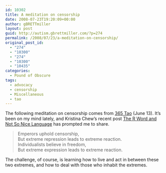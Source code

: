 ```yaml
---
id: 10302
title: A meditation on censorship
date: 2008-07-23T19:20:09+00:00
author: gBRETTmiller
layout: post
guid: http://autism.gbrettmiller.com/?p=274
permalink: /2008/07/23/a-meditation-on-censorship/
original_post_id:
  - "274"
  - "10300"
  - "274"
  - "10300"
  - "10435"
categories:
  - Pound of Obscure
tags:
  - advocacy
  - censorship
  - Miscellaneous
  - tao
---
```

The following meditation on censorship comes from [365 Tao](http://www.amazon.com/365-Tao-Meditations-Ming-dao-Deng/dp/0062502239/ref=pd_bbs_sr_1?ie=UTF8&s=books&qid=1216829265&sr=1-1) (June 13). It&#8217;s been on my mind lately, and Kristina Chew&#8217;s recent post [The R Word and Not So Nice Language](http://www.autismvox.com/the-r-word/) has prompted me to share.

> Emperors uphold censorship,  
> But extreme repression leads to extreme reaction.  
> Individualists believe in freedom,  
> But extreme expression leads to extreme reaction.

The challenge, of course, is learning how to live and act in between these two extremes, and how to deal with those who inhabit the extremes.